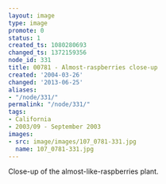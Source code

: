 ```yaml
---
layout: image
type: image
promote: 0
status: 1
created_ts: 1080280693
changed_ts: 1372159356
node_id: 331
title: 00781 - Almost-raspberries close-up
created: '2004-03-26'
changed: '2013-06-25'
aliases:
- "/node/331/"
permalink: "/node/331/"
tags:
- California
- 2003/09 - September 2003
images:
- src: image/images/107_0781-331.jpg
  name: 107_0781-331.jpg
---
```

Close-up of the almost-like-raspberries plant.
